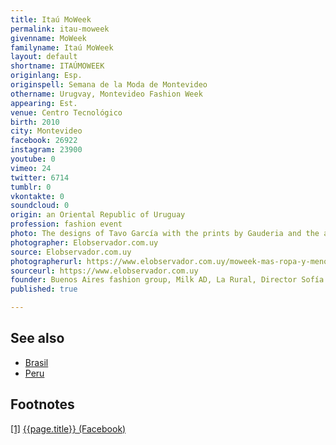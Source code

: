 ```yaml
---
title: Itaú MoWeek
permalink: itau-moweek
givenname: MoWeek
familyname: Itaú MoWeek
layout: default
shortname: ITAÚMOWEEK
originlang: Esp.
originspell: Semana de la Moda de Montevideo
othername: Urugvay, Montevideo Fashion Week
appearing: Est.
venue: Centro Tecnológico
birth: 2010
city: Montevideo
facebook: 26922
instagram: 23900
youtube: 0
vimeo: 24
twitter: 6714
tumblr: 0
vkontakte: 0
soundcloud: 0
origin: an Oriental Republic of Uruguay
profession: fashion event
photo: The designs of Tavo García with the prints by Gauderia and the accessories by Milagros Bonasso
photographer: Elobservador.com.uy
source: Elobservador.com.uy
photographerurl: https://www.elobservador.com.uy/moweek-mas-ropa-y-menos-moda-n1129429
sourceurl: https://www.elobservador.com.uy
founder: Buenos Aires fashion group, Milk AD, La Rural, Director Sofía Inciarte
published: true

---
```



## See also

+ [Brasil](brasil)
+ [Peru](peru)

## Footnotes

[[1]](#a1) <span id="f1"></span> [{{page.title}} (Facebook)](index)
